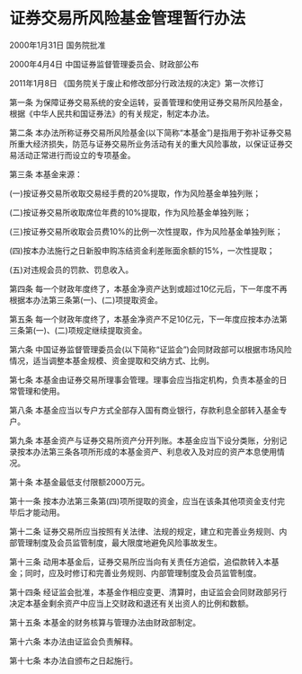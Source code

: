 # 证券交易所风险基金管理暂行办法

2000年1月31日 国务院批准　

2000年4月4日 中国证券监督管理委员会、财政部公布

2011年1月8日 《国务院关于废止和修改部分行政法规的决定》第一次修订　

<!-- INFO END -->

第一条 为保障证券交易系统的安全运转，妥善管理和使用证券交易所风险基金，根据《中华人民共和国证券法》的有关规定，制定本办法。

第二条 本办法所称证券交易所风险基金(以下简称“本基金”)是指用于弥补证券交易所重大经济损失，防范与证券交易所业务活动有关的重大风险事故，以保证证券交易活动正常进行而设立的专项基金。

第三条 本基金来源：

(一)按证券交易所收取交易经手费的20%提取，作为风险基金单独列账；

(二)按证券交易所收取席位年费的10%提取，作为风险基金单独列账；

(三)按证券交易所收取会员费10%的比例一次性提取，作为风险基金单独列账；

(四)按本办法施行之日新股申购冻结资金利差账面余额的15%，一次性提取；

(五)对违规会员的罚款、罚息收入。

第四条 每一个财政年度终了，本基金净资产达到或超过10亿元后，下一年度不再根据本办法第三条第(一)、(二)项提取资金。

第五条 每一个财政年度终了，本基金净资产不足10亿元，下一年度应按本办法第三条第(一)、(二)项规定继续提取资金。

第六条 中国证券监督管理委员会(以下简称“证监会”)会同财政部可以根据市场风险情况，适当调整本基金规模、资金提取和交纳方式、比例。

第七条 本基金由证券交易所理事会管理。理事会应当指定机构，负责本基金的日常管理和使用。

第八条 本基金应当以专户方式全部存入国有商业银行，存款利息全部转入基金专户。

第九条 本基金资产与证券交易所资产分开列账。本基金应当下设分类账，分别记录按本办法第三条各项所形成的本基金资产、利息收入及对应的资产本息使用情况。

第十条 本基金最低支付限额2000万元。

第十一条 按本办法第三条第(四)项所提取的资金，应当在该条其他项资金支付完毕后才能动用。

第十二条 证券交易所应当按照有关法律、法规的规定，建立和完善业务规则、内部管理制度及会员监管制度，最大限度地避免风险事故发生。

第十三条 动用本基金后，证券交易所应当向有关责任方追偿，追偿款转入本基金；同时，应及时修订和完善业务规则、内部管理制度及会员监管制度。

第十四条 经证监会批准，本基金作相应变更、清算时，由证监会会同财政部另行决定本基金剩余资产中应当上交财政和退还有关出资人的比例和数额。

第十五条 本基金的财务核算与管理办法由财政部制定。

第十六条 本办法由证监会负责解释。

第十七条 本办法自颁布之日起施行。